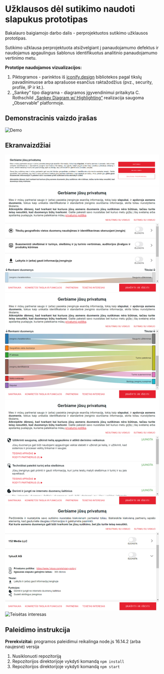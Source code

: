 # Užklausos dėl sutikimo naudoti slapukus prototipas

Bakalauro baigiamojo darbo dalis - perprojektuotos sutikimo užklausos prototipas.

Sutikimo užklausa perprojektuota atsižvelgiant į panaudojamumo defektus ir naudojamus apgaulingus šablonus identifikuotus analitinio panaudojamumo vertinimo metu.

**Prototipe naudojamos vizualizacijos:**
1. Piktogramos - parinktos iš [iconify.design](https://iconify.design/) bibliotekos pagal tikslų pavadinimuose arba aprašuose esančius raktažodžius (pvz., security, profile, IP ir kt.).
2. „Sankey“ tipo diagrama - diagramos įgyvendinimui pritaikyta C. Rothschild [„Sankey Diagram w/ Highlighting“](https://observablehq.com/@connorrothschild/sankey-diagram-w-highlighting) realizacija saugoma „Observable“ platformoje.

## Demonstracinis vaizdo įrašas
![Demo](/screenshots/demo.gif)

## Ekranvaizdžiai

![Pagrindinis langas](/screenshots/Pagrindinis.png)
![Santrauka](/screenshots/Santrauka.png)
![Diagrama](/screenshots/diagrama.gif)
![Konkretūs tikslai ir funkcijos](/screenshots/Konkret%C5%ABsTikslaiIrFunkcijos.png)
![Partneriai](/screenshots/Partneriai.png)
![Teisėtas interesas](/screenshots/Teis%C4%97tasInteresas.png)

## Paleidimo instrukcija
**Prerekvizitai:** programos paleidimui reikalinga node.js 16.14.2 (arba naujesnė) versija

1. Nusiklonuoti repozitoriją
2. Repozitorijos direktorijoje vykdyti komandą `npm install`
3. Repozitorijos direktorijoje vykdyti komandą `npm start`